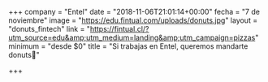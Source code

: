+++
company = "Entel"
date = "2018-11-06T21:01:14+00:00"
fecha = "7 de noviembre"
image = "https://edu.fintual.com/uploads/donuts.jpg"
layout = "donuts_fintech"
link = "https://fintual.cl/?utm_source=edu&amp;utm_medium=landing&amp;utm_campaign=pizzas"
minimum = "desde $0"
title = "Si trabajas en Entel, queremos mandarte donuts🍩"

+++
